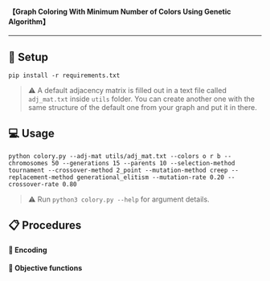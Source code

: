 


#### 【Graph Coloring With Minimum Number of Colors Using Genetic Algorithm】

---

## 🔧 Setup

```console
pip install -r requirements.txt
```

> ⚠️ A default adjacency matrix is filled out in a text file called `adj_mat.txt` inside `utils` folder. You can create another one with the same structure of the default one from your graph and put it in there.

## 💻 Usage

```console
python colory.py --adj-mat utils/adj_mat.txt --colors o r b --chromosomes 50 --generations 15 --parents 10 --selection-method tournament --crossover-method 2_point --mutation-method creep --replacement-method generational_elitism --mutation-rate 0.20 --crossover-rate 0.80

```

> ⚠️ Run `python3 colory.py --help` for argument details.

## 📋 Procedures

#### 📌 Encoding

#### 📌 Objective functions